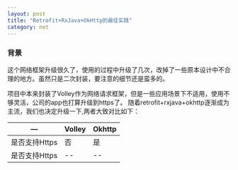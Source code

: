 ```yaml
---
layout: post
title: "Retrofit+RxJava+OkHttp的最佳实践"
category: net
---
```


### 背景
这个网络框架升级很久了，使用的过程中升级了几次，改掉了一些原本设计中不合理的地方。虽然只是二次封装，要注意的细节还是蛮多的。

项目中本来封装了Volley作为网络请求框架，但是一些应用场景下不适用，使用不够灵活，公司的app也打算升级到https了。
随着retrofit+rxjava+okhttp逐渐成为主流，我们也决定升级一下,两者大致对比如下：

| —    | Volley | Okhttp |
| ---- | ------ | ------ |
|    是否支持Https  | 否 | 是 |
|是否支持Https|--|--|


